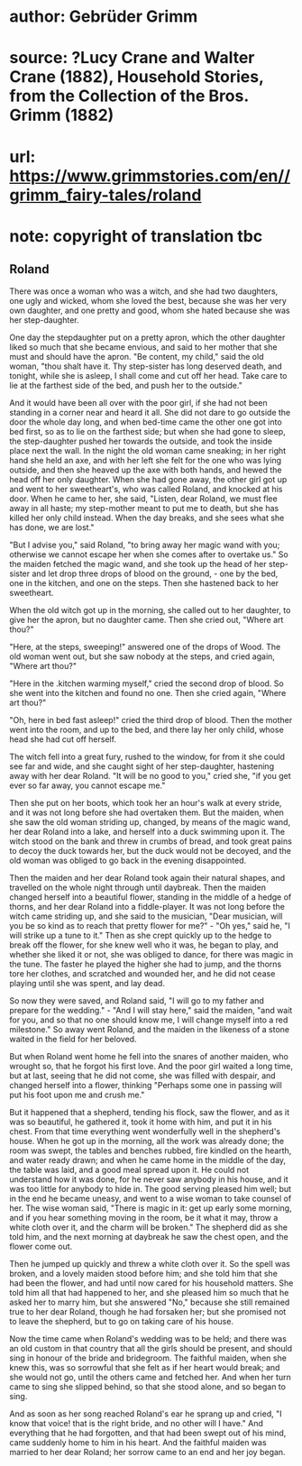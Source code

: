 # author: Gebrüder Grimm
# source: ?Lucy Crane and Walter Crane (1882), Household Stories, from the Collection of the Bros. Grimm (1882)
# url: https://www.grimmstories.com/en//grimm_fairy-tales/roland
# note: copyright of translation tbc

## Roland 

There was once a woman who was a witch, and she had two daughters, one
ugly and wicked, whom she loved the best, because she was her very own
daughter, and one pretty and good, whom she hated because she was her
step-daughter.

One day the stepdaughter put on a pretty apron, which the other daughter
liked so much that she became envious, and said to her mother that she
must and should have the apron. "Be content, my child," said the old
woman, "thou shalt have it. Thy step-sister has long deserved death,
and tonight, while she is asleep, I shall come and cut off her head.
Take care to lie at the farthest side of the bed, and push her to the
outside."

And it would have been all over with the poor girl, if she had not been
standing in a corner near and heard it all. She did not dare to go
outside the door the whole day long, and when bed-time came the other
one got into bed first, so as to lie on the farthest side; but when she
had gone to sleep, the step-daughter pushed her towards the outside, and
took the inside place next the wall. In the night the old woman came
sneaking; in her right hand she held an axe, and with her left she felt
for the one who was lying outside, and then she heaved up the axe with
both hands, and hewed the head off her only daughter. When she had gone
away, the other girl got up and went to her sweetheart's, who was
called Roland, and knocked at his door. When he came to her, she said,
"Listen, dear Roland, we must flee away in all haste; my step-mother
meant to put me to death, but she has killed her only child instead.
When the day breaks, and she sees what she has done, we are lost."

"But I advise you," said Roland, "to bring away her magic wand with
you; otherwise we cannot escape her when she comes after to overtake
us." So the maiden fetched the magic wand, and she took up the head of
her step-sister and let drop three drops of blood on the ground, - one
by the bed, one in the kitchen, and one on the steps. Then she hastened
back to her sweetheart.

When the old witch got up in the morning, she called out to her
daughter, to give her the apron, but no daughter came. Then she cried
out, "Where art thou?"

"Here, at the steps, sweeping!" answered one of the drops of Wood. The
old woman went out, but she saw nobody at the steps, and cried again,
"Where art thou?"

"Here in the .kitchen warming myself," cried the second drop of blood.
So she went into the kitchen and found no one. Then she cried again,
"Where art thou?"

"Oh, here in bed fast asleep!" cried the third drop of blood. Then the
mother went into the room, and up to the bed, and there lay her only
child, whose head she had cut off herself.

The witch fell into a great fury, rushed to the window, for from it she
could see far and wide, and she caught sight of her step-daughter,
hastening away with her dear Roland. "It will be no good to you,"
cried she, "if you get ever so far away, you cannot escape me."

Then she put on her boots, which took her an hour's walk at every
stride, and it was not long before she had overtaken them. But the
maiden, when she saw the old woman striding up, changed, by means of the
magic wand, her dear Roland into a lake, and herself into a duck
swimming upon it. The witch stood on the bank and threw in crumbs of
bread, and took great pains to decoy the duck towards her, but the duck
would not be decoyed, and the old woman was obliged to go back in the
evening disappointed.

Then the maiden and her dear Roland took again their natural shapes, and
travelled on the whole night through until daybreak. Then the maiden
changed herself into a beautiful flower, standing in the middle of a
hedge of thorns, and her dear Roland into a fiddle-player. It was not
long before the witch came striding up, and she said to the musician,
"Dear musician, will you be so kind as to reach that pretty flower for
me?" - "Oh yes," said he, "I will strike up a tune to it." Then as
she crept quickly up to the hedge to break off the flower, for she knew
well who it was, he began to play, and whether she liked it or not, she
was obliged to dance, for there was magic in the tune. The faster he
played the higher she had to jump, and the thorns tore her clothes, and
scratched and wounded her, and he did not cease playing until she was
spent, and lay dead.

So now they were saved, and Roland said, "I will go to my father and
prepare for the wedding." - "And I will stay here," said the maiden,
"and wait for you, and so that no one should know me, I will change
myself into a red milestone." So away went Roland, and the maiden in
the likeness of a stone waited in the field for her beloved.

But when Roland went home he fell into the snares of another maiden, who
wrought so, that he forgot his first love. And the poor girl waited a
long time, but at last, seeing that he did not come, she was filled with
despair, and changed herself into a flower, thinking "Perhaps some one
in passing will put his foot upon me and crush me."

But it happened that a shepherd, tending his flock, saw the flower, and
as it was so beautiful, he gathered it, took it home with him, and put
it in his chest. From that time everything went wonderfully well in the
shepherd's house. When he got up in the morning, all the work was
already done; the room was swept, the tables and benches rubbed, fire
kindled on the hearth, and water ready drawn; and when he came home in
the middle of the day, the table was laid, and a good meal spread upon
it. He could not understand how it was done, for he never saw anybody in
his house, and it was too little for anybody to hide in. The good
serving pleased him well; but in the end he became uneasy, and went to a
wise woman to take counsel of her. The wise woman said, "There is magic
in it: get up early some morning, and if you hear something moving in
the room, be it what it may, throw a white cloth over it, and the charm
will be broken." The shepherd did as she told him, and the next morning
at daybreak he saw the chest open, and the flower come out.

Then he jumped up quickly and threw a white cloth over it. So the spell
was broken, and a lovely maiden stood before him; and she told him that
she had been the flower, and had until now cared for his household
matters. She told him all that had happened to her, and she pleased him
so much that he asked her to marry him, but she answered "No," because
she still remained true to her dear Roland, though he had forsaken her;
but she promised not to leave the shepherd, but to go on taking care of
his house.

Now the time came when Roland's wedding was to be held; and there was
an old custom in that country that all the girls should be present, and
should sing in honour of the bride and bridegroom. The faithful maiden,
when she knew this, was so sorrowful that she felt as if her heart would
break; and she would not go, until the others came and fetched her. And
when her turn came to sing she slipped behind, so that she stood alone,
and so began to sing.

And as soon as her song reached Roland's ear he sprang up and cried,
"I know that voice! that is the right bride, and no other will I
have." And everything that he had forgotten, and that had been swept
out of his mind, came suddenly home to him in his heart. And the
faithful maiden was married to her dear Roland; her sorrow came to an
end and her joy began.

